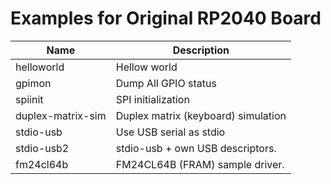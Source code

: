 # Examples for Original RP2040 Board

Name              | Description
------------------|---------------
helloworld        | Hellow world
gpimon            | Dump All GPIO status
spiinit           | SPI initialization
duplex-matrix-sim | Duplex matrix (keyboard) simulation
stdio-usb         | Use USB serial as stdio
stdio-usb2        | stdio-usb + own USB descriptors.
fm24cl64b         | FM24CL64B (FRAM) sample driver.
